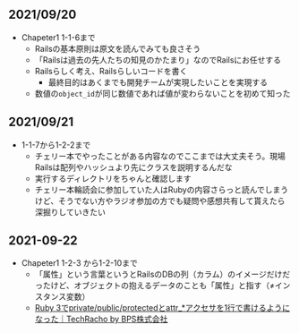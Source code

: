 ## 2021/09/20
- Chapeter1 1-1-6まで
    - Railsの基本原則は原文を読んでみても良さそう
    - 「Railsは過去の先人たちの知見のかたまり」なのでRailsにお任せする
    - Railsらしく考え、Railsらしいコードを書く
        - 最終目的はあくまでも開発チームが実現したいことを実現する
    - 数値の`object_id`が同じ数値であれば値が変わらないことを初めて知った

## 2021/09/21
- 1-1-7から1-2-2まで
    - チェリー本でやったことがある内容なのでここまでは大丈夫そう。現場Railsは配列やハッシュより先にクラスを説明するんだな
    - 実行するディレクトリをちゃんと確認します　　　
    - チェリー本輪読会に参加していた人はRubyの内容さらっと読んでしまうけど、そうでない方やラジオ参加の方でも疑問や感想共有して貰えたら深掘りしていきたい

## 2021\-09\-22
- Chapeter1 1-2-3 から1-2-10まで
    - 「属性」という言葉というとRailsのDBの列（カラム）のイメージだけだったけど、オブジェクトの抱えるデータのことも「属性」と指す（≠インスタンス変数）
    - [Ruby 3でprivate/public/protectedとattr\_\*アクセサを1行で書けるようになった｜TechRacho by BPS株式会社](https://techracho.bpsinc.jp/hachi8833/2021_04_08/104703)
